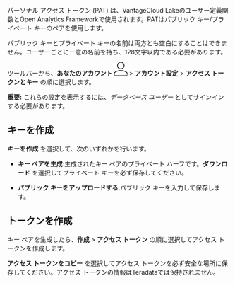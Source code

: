 パーソナル アクセス トークン (PAT) は、VantageCloud Lakeのユーザー定義関数とOpen Analytics Frameworkで使用されます。PATはパブリック キー/プライベート キーのペアを使用します。

パブリック キーとプライベート キーの名前は両方とも空白にすることはできません。ユーザーごとに一意の名前を持ち、128文字以内である必要があります。

ツールバーから、**あなたのアカウント** ![Person icon.](Images/mci1652327190262.svg) \> **アカウント設定** \> **アクセス トークンとキー** の順に選択します。

**重要:** これらの設定を表示するには、*データベース ユーザー* としてサインインする必要があります。

キーを作成
----------

**キーを作成** を選択して、次のいずれかを行います。

-   **キー ペアを生成**:生成されたキー ペアのプライベート ハーフです。**ダウンロード** を選択してプライベート キーを必ず保存してください。

-   **パブリック キーをアップロードする**:パブリック キーを入力して保存します。

トークンを作成
--------------

キー ペアを生成したら、**作成** \> **アクセス トークン** の順に選択してアクセス トークンを作成します。

**アクセス トークンをコピー** を選択してアクセス トークンを必ず安全な場所に保存してください。アクセス トークンの情報はTeradataでは保持されません。
